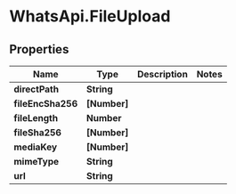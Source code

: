 # WhatsApi.FileUpload

## Properties

Name | Type | Description | Notes
------------ | ------------- | ------------- | -------------
**directPath** | **String** |  | 
**fileEncSha256** | **[Number]** |  | 
**fileLength** | **Number** |  | 
**fileSha256** | **[Number]** |  | 
**mediaKey** | **[Number]** |  | 
**mimeType** | **String** |  | 
**url** | **String** |  | 


